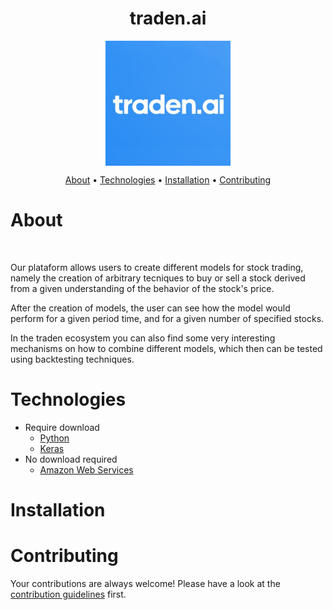 <h1 align="center">traden.ai</h1>

<div align="center">
  <img align="center" src="images/traden_ai.jpg" alt="Traden" width="200">
</div>

<p align="center">
  <a href="#about">About</a> •
  <a href="#technologies">Technologies</a> •
  <a href="#installation">Installation</a> •
  <a href="#contributing">Contributing</a>
  </p>

# About
<br/>

Our plataform allows users to create different models for stock trading, namely the creation of arbitrary tecniques to buy or sell a stock derived from a given understanding of the behavior of the stock's price. 
<br/>
 
After the creation of models, the user can see how the model would perform for a given period time, and for a given number of specified stocks. 
<br/>

In the traden ecosystem you can also find some very interesting mechanisms on how to combine different models, which then can be tested using backtesting techniques.  


# Technologies

* Require download
  * [Python](https://www.python.org/)
  * [Keras](https://keras.io/)
* No download required
  * [Amazon Web Services](https://aws.amazon.com/)

# Installation


# Contributing

Your contributions are always welcome! Please have a look at the [contribution guidelines](https://github.com/socialsoftware/quizzes-tutor/wiki/Guidelines) first.
